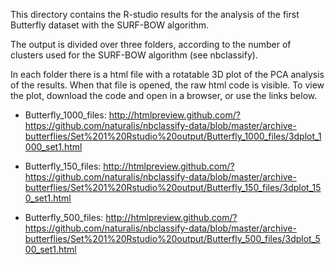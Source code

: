 This directory contains the R-studio results for the analysis of the first
Butterfly dataset with the SURF-BOW algorithm.

The output is divided over three folders, according to the
number of clusters used for the SURF-BOW algorithm (see nbclassify).

In each folder there is a html file with a rotatable 3D plot of the
PCA analysis of the results. When that file is opened, 
the raw html code is visible. To view the plot, download
the code and open in a browser, or use the links below.

* Butterfly_1000_files:
http://htmlpreview.github.com/?https://github.com/naturalis/nbclassify-data/blob/master/archive-butterflies/Set%201%20Rstudio%20output/Butterfly_1000_files/3dplot_1000_set1.html

* Butterfly_150_files:
http://htmlpreview.github.com/?https://github.com/naturalis/nbclassify-data/blob/master/archive-butterflies/Set%201%20Rstudio%20output/Butterfly_150_files/3dplot_150_set1.html

* Butterfly_500_files:
http://htmlpreview.github.com/?https://github.com/naturalis/nbclassify-data/blob/master/archive-butterflies/Set%201%20Rstudio%20output/Butterfly_500_files/3dplot_500_set1.html

